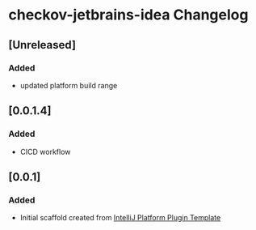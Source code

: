 <!-- Keep a Changelog guide -> https://keepachangelog.com -->

# checkov-jetbrains-idea Changelog

## [Unreleased]
### Added
* updated platform build range
## [0.0.1.4]
### Added
* CICD workflow
## [0.0.1]
### Added
- Initial scaffold created from [IntelliJ Platform Plugin Template](https://github.com/JetBrains/intellij-platform-plugin-template)
